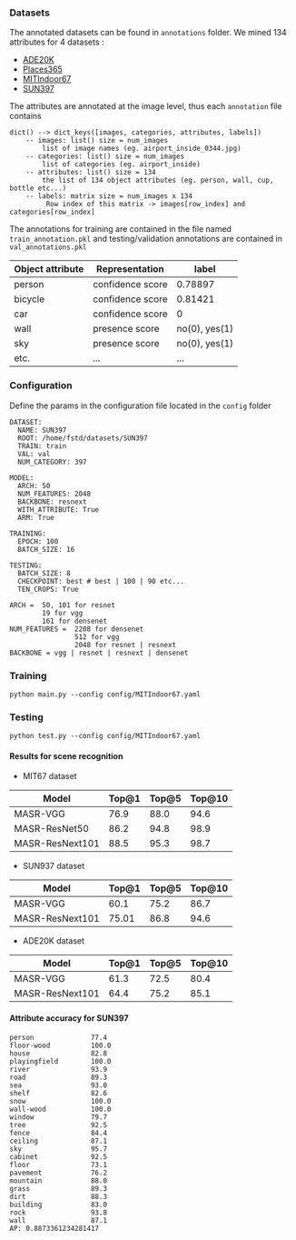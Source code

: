 ### Datasets
The annotated datasets can be found in `annotations` folder. 
We mined 134 attributes for 4 datasets :
* <a href="http://data.csail.mit.edu/places/ADEchallenge/ADEChallengeData2016.zip">ADE20K</a>
* <a href="http://data.csail.mit.edu/places/places365/places365standard_easyformat.tar">Places365</a>
* <a href="http://www-vpu.eps.uam.es/publications/SemanticAwareSceneRecognition/MITIndoor67.zip">MITIndoor67</a> 
* <a href="http://www-vpu.eps.uam.es/publications/SemanticAwareSceneRecognition/SUN397.zip">SUN397</a> 

The attributes are annotated at the image level, 
thus each `annotation` file contains 

```
dict() --> dict_keys([images, categories, attributes, labels])
    -- images: list() size = num_images
        list of image names (eg. airport_inside_0344.jpg)
    -- categories: list() size = num_images
        list of categories (eg. airport_inside)
    -- attributes: list() size = 134
        the list of 134 object attributes (eg. person, wall, cup, bottle etc...)
    -- labels: matrix size = num_images x 134
         Row index of this matrix -> images[row_index] and categories[row_index]
```

The annotations for training are contained in the file named `train_annotation.pkl`
 and testing/validation annotations are contained in `val_annotations.pkl` 


Object attribute  | Representation | label
------------- | ------------- | -----------
person | confidence score | 0.78897
bicycle | confidence score | 0.81421 
car | confidence score | 0   
wall |  presence score | no(0), yes(1) 
sky | presence score | no(0), yes(1)
etc. | ... | ...
### Configuration

Define the params in the configuration file located in the `config` folder
```
DATASET:
  NAME: SUN397
  ROOT: /home/fstd/datasets/SUN397
  TRAIN: train
  VAL: val
  NUM_CATEGORY: 397

MODEL:
  ARCH: 50 
  NUM_FEATURES: 2048 
  BACKBONE: resnext
  WITH_ATTRIBUTE: True
  ARM: True

TRAINING:
  EPOCH: 100
  BATCH_SIZE: 16

TESTING:
  BATCH_SIZE: 8
  CHECKPOINT: best # best | 100 | 90 etc...
  TEN_CROPS: True
```
```
ARCH =  50, 101 for resnet
        19 for vgg
        161 for densenet
NUM_FEATURES =  2208 for densenet
                512 for vgg
                2048 for resnet | resnext
BACKBONE = vgg | resnet | resnext | densenet
```
### Training
```
python main.py --config config/MITIndoor67.yaml
```

### Testing
```
python test.py --config config/MITIndoor67.yaml
```

#### Results for scene recognition
* MIT67 dataset

Model | Top@1 | Top@5 | Top@10 
------| ----- | ----- | ----- 
MASR-VGG | 76.9  |  88.0 | 94.6 
MASR-ResNet50  |  86.2  |  94.8 |  98.9 
MASR-ResNext101  |  88.5  | 95.3  | 98.7 

* SUN937 dataset

Model | Top@1 | Top@5 | Top@10 
------| ----- | ----- | ----- 
MASR-VGG | 60.1  | 75.2  | 86.7
MASR-ResNext101  | 75.01  | 86.8 | 94.6  

* ADE20K dataset

Model | Top@1 | Top@5 | Top@10 
------| ----- | ----- | -----     
MASR-VGG | 61.3 | 72.5 | 80.4
MASR-ResNext101  | 64.4  | 75.2 | 85.1

#### Attribute accuracy for SUN397
```
person              77.4
floor-wood          100.0
house               82.8
playingfield        100.0
river               93.9
road                89.3
sea                 93.0
shelf               82.6
snow                100.0
wall-wood           100.0
window              79.7
tree                92.5
fence               84.4
ceiling             87.1
sky                 95.7
cabinet             92.5
floor               73.1
pavement            76.2
mountain            88.0
grass               89.3
dirt                88.3
building            83.0
rock                93.8
wall                87.1
AP: 0.8873361234281417
```